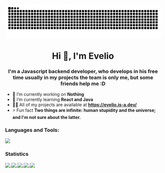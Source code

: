 <picture>
  <source media="(prefers-color-scheme: dark)" srcset="https://raw.githubusercontent.com/SrEvelio/SrEvelio/output/github-snake-dark.svg" />
  <source media="(prefers-color-scheme: light)" srcset="https://raw.githubusercontent.com/SrEvelio/SrEvelio/output/github-snake.svg" />
  <img alt="github-snake" src="https://raw.githubusercontent.com/SrEvelio/SrEvelio/output/github-snake.svg" />
</picture>

<h1 align="center">Hi 👋, I'm Evelio</h1>
<h3 align="center">I'm a Javascript backend developer, who develops in his free time usually in my projects the team is only me, but some friends help me :D</h3>

- 🔭 I’m currently working on **Nothing**
- 🌱 I’m currently learning **React and Java**
- 👨‍💻 All of my projects are available at **https://evelio.is-a.dev/**
- ⚡ Fun fact **Two things are infinite: human stupidity and the universe; and I'm not sure about the latter.**

</div><h3 align="left">Languages and Tools:</h3>
<p align="left">
  <a href="https://skillicons.dev">
    <img src="https://skillicons.dev/icons?i=javascript,java,react,tailwind,mongo,nodejs,vscode,express" />
  </a>
</p>

<h3 align="left">Statistics</h3>
<div align="left">
<a href="https://github.com/SrEvelio">
<img align="center" src="http://github-profile-summary-cards.vercel.app/api/cards/stats?username=SrEvelio&theme=aura" height="150em" />
<img align="center" src="http://github-profile-summary-cards.vercel.app/api/cards/most-commit-language?username=SrEvelio&theme=2077" height="150em" />
<img align="center" src="http://github-profile-summary-cards.vercel.app/api/cards/repos-per-language?username=SrEvelio&theme=2077" height="150em" />
<img align="center" src="http://github-profile-summary-cards.vercel.app/api/cards/productive-time?username=SrEvelio&theme=2077" height="150em" />
<img align="center" src="http://github-profile-summary-cards.vercel.app/api/cards/profile-details?username=SrEvelio&theme=aura" height="150em" />
</div>

